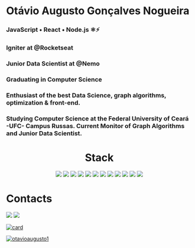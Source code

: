 # Otávio Augusto Gonçalves Nogueira

### JavaScript • React • Node.js ⚛️⚡
### Igniter at @Rocketseat
### Junior Data Scientist at @Nemo
### Graduating in Computer Science
### Enthusiast of the best Data Science, graph algorithms, optimization & front-end.
### Studying Computer Science at the Federal University of Ceará -UFC- Campus Russas. Current Monitor of Graph Algorithms and Junior Data Scientist.
 
<h1 align="center">Stack</h1>

<div align="center">
  <img src="https://img.shields.io/badge/React-20232A?style=for-the-badge&logo=react&logoColor=61DAFB" />
  <img src="https://img.shields.io/badge/next.js-000000?style=for-the-badge&logo=nextdotjs&logoColor=white" />
  <img src="https://img.shields.io/badge/Sass-CC6699?style=for-the-badge&logo=sass&logoColor=white" />
  <img src="https://img.shields.io/badge/Figma-F24E1E?style=for-the-badge&logo=figma&logoColor=white" />
  <img src="https://img.shields.io/badge/TypeScript-007ACC?style=for-the-badge&logo=typescript&logoColor=white" />
  <img src="https://img.shields.io/badge/JavaScript-323330?style=for-the-badge&logo=javascript&logoColor=F7DF1E" />
  <img src="https://img.shields.io/badge/Python-3776AB?style=for-the-badge&logo=python&logoColor=white" />
  <img src="https://img.shields.io/badge/Node.js-339933?style=for-the-badge&logo=nodedotjs&logoColor=white" />
  <img src="https://img.shields.io/badge/Windows-0078D6?style=for-the-badge&logo=windows&logoColor=white" />
  <img src="https://img.shields.io/badge/Shell_Script-121011?style=for-the-badge&logo=gnu-bash&logoColor=white" />
  <img src="https://img.shields.io/badge/Visual_Studio_Code-0078D4?style=for-the-badge&logo=visual%20studio%20code&logoColor=white" />
  <img src="https://img.shields.io/badge/Trello-0052CC?style=for-the-badge&logo=trello&logoColor=white" />
</div> 
<div>
 <h1>Contacts</h1>
  <a href="https://www.instagram.com/otavio.gon/" target="_blank"><img src="https://img.shields.io/badge/-Instagram-%23E4405F?style=for-the-badge&logo=instagram&logoColor=white" target="_blank"></a>
  <a href="https://www.linkedin.com/in/ot%C3%A1vio-augusto-gon%C3%A7alves-nogueira-2627791b7/" target="_blank"><img src="https://img.shields.io/badge/-LinkedIn-%230077B5?style=for-the-badge&logo=linkedin&logoColor=white" target="_blank"></a>
 </div>

[![card](https://github-readme-stats.vercel.app/api?username=otavioaugusto1&theme=default)](https://github.com/otavioaugusto1/)

[![otavioaugusto1](https://github-readme-stats.vercel.app/api/top-langs/?username=otavioaugusto1&hide=html&layout=compact&theme=default)](https://github.com/otavioaugusto1)

